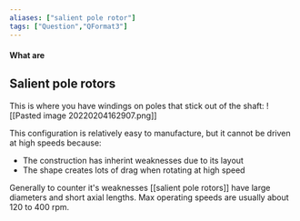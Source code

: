 ```yaml
---
aliases: ["salient pole rotor"]
tags: ["Question","QFormat3"]
---
```


#### What are
## Salient pole rotors

This is where you have windings on poles that stick out of the shaft:
![[Pasted image 20220204162907.png]]

This configuration is relatively easy to manufacture, but it cannot be driven at high speeds because:
- The construction has inherint weaknesses due to its layout
- The shape creates lots of drag when rotating at high speed

Generally to counter it's weaknesses [[salient pole rotors]] have large diameters and short axial lengths. Max operating speeds are usually about 120 to 400 rpm.